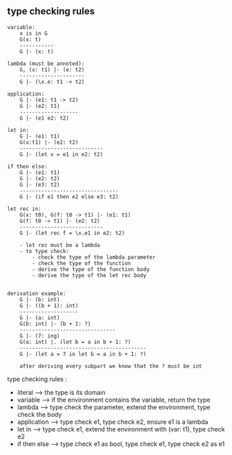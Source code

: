 ## type checking rules

```
variable:
    x is in G
    G(x: t)
    -----------
    G |- (x: t)

lambda (must be annoted):
    G, (x: t1) |- (e: t2)
    ---------------------
    G |- (\x.e: t1 -> t2)

application:
    G |- (e1: t1 -> t2)
    G |- (e2: t1)
    -------------------
    G |- (e1 e2: t2)

let in:
    G |- (e1: t1)
    G(x:t1) |- (e2: t2)
    ---------------------------
    G |- (let x = e1 in e2: t2)

if then else:
    G |- (e1: t1)
    G |- (e2: t2)
    G |- (e3: t2)
    --------------------------------
    G |- (if e1 then e2 else e3: t2)

let rec in:
    G(x: t0), G(f: t0 -> t1) |- (e1: t1)
    G(f: t0 -> t1) |- (e2: t2)
    ---------------------------
    G |- (let rec f = \x.e1 in e2: t2)

    - let rec must be a lambda
    - to type check:
        - check the type of the lambda parameter
        - check the type of the function
        - derive the type of the function body
        - derive the type of the let rec body


derivation example:
    G |- (b: int)
    G |- ((b + 1): int)
    -------------------
    G |- (a: int)
    G(b: int) |- (b + 1: ?)
    -------------------------------
    G |- (7: ing)
    G(a: int) |. (let b = a in b + 1: ?)
    -----------------------------------------
    G |- (let a = 7 in let b = a in b + 1: ?)

    after deriving every subpart we know that the ? must be int
```

type checking rules :
* literal --> the type is its domain
* variable --> if the environment contains the variable, return the type
* lambda --> type check the parameter, extend the environment, type check the body
* application --> type check e1, type check e2, ensure e1 is a lambda
* let in --> type check e1, extend the environment with (var: t1), type check e2
* if then else --> type check e1 as bool, type check e1, type check e2 as e1